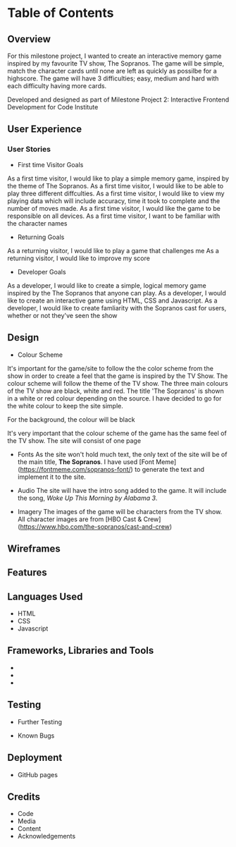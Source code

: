 # Table of Contents

## Overview

For this milestone project, I wanted to create an interactive memory game inspired by my favourite TV show, The Sopranos.
The game will be simple, match the character cards until none are left as quickly as possilbe for a highscore. The game will have 3 difficulties; easy, medium and hard with each difficulty having more cards.


Developed and designed as part of Milestone Project 2: Interactive Frontend Development for Code Institute

## User Experience

### User Stories

- First time Visitor Goals

As a first time visitor, I would like to play a simple memory game, inspired by the theme of The Sopranos.
As a first time visitor, I would like to be able to play three different diffculties.
As a first time visitor, I would like to view my playing data which will include accuracy, time it took to complete and the number of moves made.
As a first time visitor, I would like the game to be responsible on all devices. 
As a first time visitor, I want to be familiar with the character names

- Returning Goals

As a returning visitor, I would like to play a game that challenges me
As a returning visitor, I would like to improve my score 

- Developer Goals

As a developer, I would like to create a simple, logical memory game inspired by the The Sopranos that anyone can play.
As a developer, I would like to create an interactive game using HTML, CSS and Javascript.
As a developer, I would like to create famliarity with the Sopranos cast for users, whether or not they've seen the show

## Design 
 - Colour Scheme

 It's important for the game/site to follow the the color scheme from the show in order to create a feel that the game is inspired by the TV Show.
 The colour scheme will follow the theme of the TV show. The three main colours of the TV show are black, white and red. The title 'The Sopranos' is shown in a white or red colour depending on the source. I have decided to go for the white colour to keep the site simple. 

 For the background, the colour will be black 
 
 It's very important that the colour scheme of the game has the same feel of the TV show. The site will consist of one page


- Fonts
As the site won't hold much text, the only text of the site will be of the main title, **The Sopranos**.
I have used [Font Meme] (https://fontmeme.com/sopranos-font/) to generate the text and implement it to the site.  


- Audio 
The site will have the intro song added to the game. 
It will include the song, *Woke Up This Morning by Alabama 3*.


- Imagery
The images of the game will be characters from the TV show. 
All character images are from [HBO Cast & Crew] (https://www.hbo.com/the-sopranos/cast-and-crew)


## Wireframes

## Features

## Languages Used 

+ HTML
+ CSS
+ Javascript

## Frameworks, Libraries and Tools

- 
-  
-  

## Testing

+ Further Testing

+ Known Bugs

## Deployment

- GitHub pages

## Credits

+ Code
+ Media
+ Content
+ Acknowledgements
